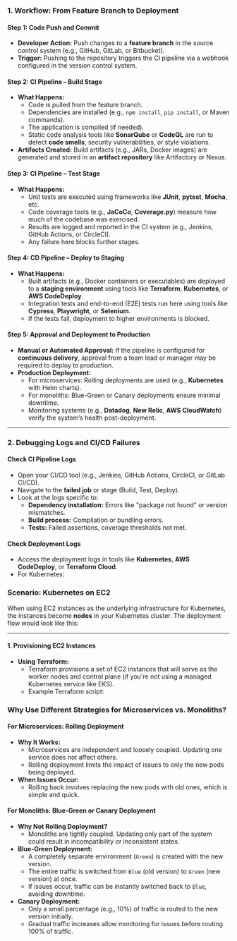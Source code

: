 ### **1. Workflow: From Feature Branch to Deployment**

#### **Step 1: Code Push and Commit**

- **Developer Action:** Push changes to a **feature branch** in the source control system (e.g., GitHub, GitLab, or Bitbucket).
- **Trigger:** Pushing to the repository triggers the CI pipeline via a webhook configured in the version control system.

#### **Step 2: CI Pipeline – Build Stage**

- **What Happens:**
    - Code is pulled from the feature branch.
    - Dependencies are installed (e.g., `npm install`, `pip install`, or Maven commands).
    - The application is compiled (if needed).
    - Static code analysis tools like **SonarQube** or **CodeQL** are run to detect **code smells**, security vulnerabilities, or style violations.
- **Artifacts Created:** Build artifacts (e.g., JARs, Docker images) are generated and stored in an **artifact repository** like Artifactory or Nexus.

#### **Step 3: CI Pipeline – Test Stage**

- **What Happens:**
    - Unit tests are executed using frameworks like **JUnit**, **pytest**, **Mocha**, etc.
    - Code coverage tools (e.g., **JaCoCo**, **Coverage.py**) measure how much of the codebase was exercised.
    - Results are logged and reported in the CI system (e.g., Jenkins, GitHub Actions, or CircleCI).
    - Any failure here blocks further stages.

#### **Step 4: CD Pipeline – Deploy to Staging**

- **What Happens:**
    - Built artifacts (e.g., Docker containers or executables) are deployed to a **staging environment** using tools like **Terraform**, **Kubernetes**, or **AWS CodeDeploy**.
    - Integration tests and end-to-end (E2E) tests run here using tools like **Cypress**, **Playwright**, or **Selenium**.
    - If the tests fail, deployment to higher environments is blocked.

#### **Step 5: Approval and Deployment to Production**

- **Manual or Automated Approval:** If the pipeline is configured for **continuous delivery**, approval from a team lead or manager may be required to deploy to production.
- **Production Deployment:**
    - For microservices: Rolling deployments are used (e.g., **Kubernetes** with Helm charts).
    - For monoliths: Blue-Green or Canary deployments ensure minimal downtime.
    - Monitoring systems (e.g., **Datadog**, **New Relic**, **AWS CloudWatch**) verify the system’s health post-deployment.

---

### **2. Debugging Logs and CI/CD Failures**

#### **Check CI Pipeline Logs**

- Open your CI/CD tool (e.g., Jenkins, GitHub Actions, CircleCI, or GitLab CI/CD).
- Navigate to the **failed job** or stage (Build, Test, Deploy).
- Look at the logs specific to:
    - **Dependency installation:** Errors like "package not found" or version mismatches.
    - **Build process:** Compilation or bundling errors.
    - **Tests:** Failed assertions, coverage thresholds not met.

#### **Check Deployment Logs**

- Access the deployment logs in tools like **Kubernetes**, **AWS CodeDeploy**, or **Terraform Cloud**.
- For Kubernetes:

### **Scenario: Kubernetes on EC2**

When using EC2 instances as the underlying infrastructure for Kubernetes, the instances become **nodes** in your Kubernetes cluster. The deployment flow would look like this:

---

#### **1. Provisioning EC2 Instances**

- **Using Terraform:**
    - Terraform provisions a set of EC2 instances that will serve as the worker nodes and control plane (if you're not using a managed Kubernetes service like EKS).
    - Example Terraform script:

### **Why Use Different Strategies for Microservices vs. Monoliths?**

#### **For Microservices: Rolling Deployment**

- **Why It Works:**
    - Microservices are independent and loosely coupled. Updating one service does not affect others.
    - Rolling deployment limits the impact of issues to only the new pods being deployed.
- **When Issues Occur:**
    - Rolling back involves replacing the new pods with old ones, which is simple and quick.

#### **For Monoliths: Blue-Green or Canary Deployment**

- **Why Not Rolling Deployment?**
    - Monoliths are tightly coupled. Updating only part of the system could result in incompatibility or inconsistent states.
- **Blue-Green Deployment:**
    - A completely separate environment (`Green`) is created with the new version.
    - The entire traffic is switched from `Blue` (old version) to `Green` (new version) at once.
    - If issues occur, traffic can be instantly switched back to `Blue`, avoiding downtime.
- **Canary Deployment:**
    - Only a small percentage (e.g., 10%) of traffic is routed to the new version initially.
    - Gradual traffic increases allow monitoring for issues before routing 100% of traffic.